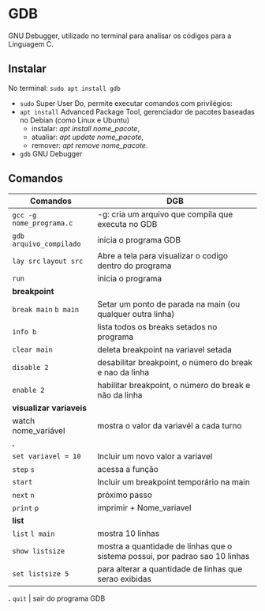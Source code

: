 # GDB

GNU Debugger, utilizado no terminal para analisar os códigos para a Linguagem C.

## Instalar

No terminal: 
`sudo apt install gdb`

- `sudo`    Super User Do, permite executar comandos com privilégios:
- `apt install`     Advanced Package Tool, gerenciador de pacotes baseadas no Debian (como Linux e Ubuntu)
    - instalar: *apt install nome_pacote*,
    - atualiar: *apt update nome_pacote*,
    - remover: *apt remove nome_pacote*.
- `gdb` GNU Debugger

## Comandos

Comandos | DGB
-|- 
`gcc -g nome_programa.c` | -g: cria um arquivo que compila que executa no GDB
`gdb arquivo_compilado` | inicia o programa GDB
`lay src` `layout src`| Abre a tela para visualizar o codigo dentro do programa
`run` | inicia o programa 
**breakpoint** | 
`break main` `b main` | Setar um ponto de parada na main (ou qualquer outra linha)
`info b` | lista todos os breaks setados no programa
`clear main` | deleta breakpoint na variavel setada
`disable 2` | desabilitar breakpoint, o número do break e nao da linha
`enable 2` | habilitar breakpoint, o número do break e não da linha
**visualizar variaveis** |
watch nome_variável | mostra o valor da variavél a cada turno
**.** | 
`set variavel = 10` | Incluir um novo valor a variavel 
`step` `s` | acessa a função
`start` | Incluir um breakpoint temporário na main
`next` `n` | próximo passo
`print` `p`| imprimir + Nome_variavel
**list** | 
`list` `l main` | mostra 10 linhas
`show listsize` | mostra a quantidade de linhas que o sistema possui, por padrao sao 10 linhas
`set listsize 5` | para alterar a quantidade de linhas que serao exibidas
**.**
`quit` | sair do programa GDB
